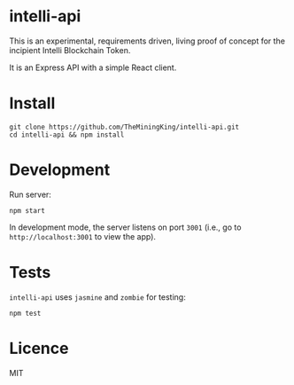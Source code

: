 intelli-api
===========

This is an experimental, requirements driven, living proof of concept for the incipient Intelli Blockchain Token.

It is an Express API with a simple React client.

# Install

```
git clone https://github.com/TheMiningKing/intelli-api.git
cd intelli-api && npm install
```

# Development

Run server:

```
npm start
```

In development mode, the server listens on port `3001` (i.e., go to `http://localhost:3001` to view the app).

# Tests

`intelli-api` uses `jasmine` and `zombie` for testing:

```
npm test
```

# Licence

MIT

